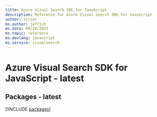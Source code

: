 ```yaml
---
title: Azure Visual Search SDK for JavaScript
description: Reference for Azure Visual Search SDK for JavaScript
author: xirzec
ms.author: jeffish
ms.data: 09/28/2023
ms.topic: reference
ms.devlang: javascript
ms.service: visualsearch
---
```

# Azure Visual Search SDK for JavaScript - latest
## Packages - latest
[!INCLUDE [packages](visual-search-index.md)]